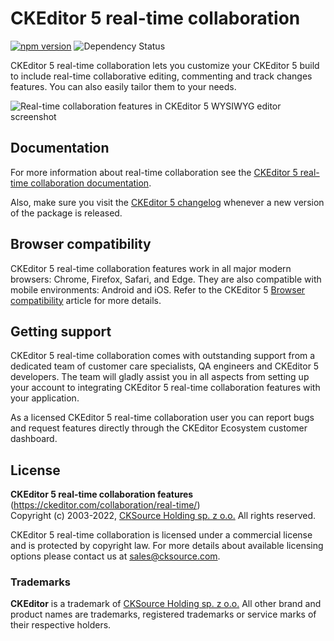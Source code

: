 # CKEditor 5 real-time collaboration

[![npm version](https://badge.fury.io/js/%40ckeditor%2Fckeditor5-real-time-collaboration.svg)](https://www.npmjs.com/package/@ckeditor/ckeditor5-real-time-collaboration)
![Dependency Status](https://img.shields.io/librariesio/release/npm/@ckeditor/ckeditor5-real-time-collaboration)

CKEditor 5 real-time collaboration lets you customize your CKEditor 5 build to include real-time collaborative editing, commenting and track changes features. You can also easily tailor them to your needs.

![Real-time collaboration features in CKEditor 5 WYSIWYG editor screenshot](https://c.cksource.com/a/2/img/npm/ckeditor5-real-time-collaboration.png)

## Documentation

For more information about real-time collaboration see the [CKEditor 5 real-time collaboration documentation](https://ckeditor.com/docs/ckeditor5/latest/features/collaboration/real-time-collaboration/real-time-collaboration.html).

Also, make sure you visit the [CKEditor 5 changelog](https://github.com/ckeditor/ckeditor5/blob/master/CHANGELOG.md) whenever a new version of the package is released.

## Browser compatibility

CKEditor 5 real-time collaboration features work in all major modern browsers: Chrome, Firefox, Safari, and Edge. They are also compatible with mobile environments: Android and iOS. Refer to the CKEditor 5 [Browser compatibility](https://ckeditor.com/docs/ckeditor5/latest/builds/guides/support/browser-compatibility.html) article for more details.

## Getting support

CKEditor 5 real-time collaboration comes with outstanding support from a dedicated team of customer care specialists, QA engineers and CKEditor 5 developers. The team will gladly assist you in all aspects from setting up your account to integrating CKEditor 5 real-time collaboration features with your application.

As a licensed CKEditor 5 real-time collaboration user you can report bugs and request features directly through the CKEditor Ecosystem customer dashboard.

## License

**CKEditor 5 real-time collaboration features** (https://ckeditor.com/collaboration/real-time/)<br>
Copyright (c) 2003-2022, [CKSource Holding sp. z o.o.](https://cksource.com) All rights reserved.

CKEditor 5 real-time collaboration is licensed under a commercial license and is protected by copyright law.
For more details about available licensing options please contact us at sales@cksource.com.

### Trademarks

**CKEditor** is a trademark of [CKSource Holding sp. z o.o.](https://cksource.com) All other brand and product names are trademarks, registered trademarks or service marks of their respective holders.
